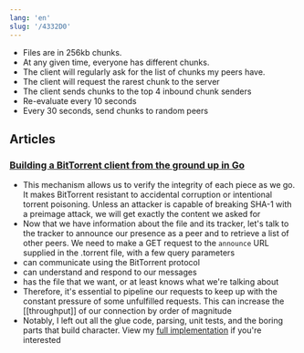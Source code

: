 ```yaml
---
lang: 'en'
slug: '/4332D0'
---
```


- Files are in 256kb chunks.
- At any given time, everyone has different chunks.
- The client will regularly ask for the list of chunks my peers have.
- The client will request the rarest chunk to the server
- The client sends chunks to the top 4 inbound chunk senders
- Re-evaluate every 10 seconds
- Every 30 seconds, send chunks to random peers

## Articles

### [Building a BitTorrent client from the ground up in Go](https://blog.jse.li/posts/torrent/)

- This mechanism allows us to verify the integrity of each piece as we go. It makes BitTorrent resistant to accidental corruption or intentional torrent poisoning. Unless an attacker is capable of breaking SHA-1 with a preimage attack, we will get exactly the content we asked for
- Now that we have information about the file and its tracker, let's talk to the tracker to announce our presence as a peer and to retrieve a list of other peers. We need to make a GET request to the `announce` URL supplied in the .torrent file, with a few query parameters
- can communicate using the BitTorrent protocol
- can understand and respond to our messages
- has the file that we want, or at least knows what we're talking about
- Therefore, it's essential to pipeline our requests to keep up with the constant pressure of some unfulfilled requests. This can increase the [[throughput]] of our connection by order of magnitude
- Notably, I left out all the glue code, parsing, unit tests, and the boring parts that build character. View my [full implementation](https://github.com/veggiedefender/torrent-client) if you're interested
